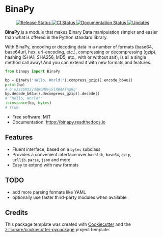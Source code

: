 # BinaPy


<p align="center">
<a href="https://pypi.python.org/pypi/binapy">
    <img src="https://img.shields.io/pypi/v/binapy.svg"
        alt = "Release Status">
</a>

<a href="https://github.com/guillp/binapy/actions">
    <img src="https://github.com/guillp/binapy/actions/workflows/main.yml/badge.svg?branch=release" alt="CI Status">
</a>

<a href="https://binapy.readthedocs.io/en/latest/?badge=latest">
    <img src="https://readthedocs.org/projects/binapy/badge/?version=latest" alt="Documentation Status">
</a>

<a href="https://pyup.io/repos/github/guillp/binapy/">
<img src="https://pyup.io/repos/github/guillp/binapy/shield.svg" alt="Updates">
</a>

</p>


**BinaPy** is a module that makes Binary Data manipulation simpler and easier than what is offered in the Python standard library.

With BinaPy, encoding or decoding data in a number of formats (base64, base64url, hex, url-encoding, etc.), compressing or decompressing (gzip), hashing (SHA1, SHA256, MD5, etc., with or without salt), is all a single method call away! And you can extend it with new formats and features.

```python
from binapy import BinaPy

bp = BinaPy("Hello, World!").compress_gzip().encode_b64u()
print(bp)
# b'eJzzSM3JyddRCM8vyklRBAAfngRq'
bp.decode_b64u().decompress_gzip().decode()
# "Hello, World!"
isinstance(bp, bytes)
# True
```

* Free software: MIT
* Documentation: <https://binapy.readthedocs.io>

## Features

- Fluent interface, based on a `bytes` subclass
- Provides a convenient interface over `hashlib`, `base64`, `gzip`, `urllib.parse`, `json` and more
- Easy to extend with new formats

## TODO

- add more parsing formats like YAML
- optionally use faster third-party modules when available

## Credits

This package template was created with [Cookiecutter](https://github.com/audreyr/cookiecutter) and the [zillionare/cookiecutter-pypackage](https://github.com/zillionare/cookiecutter-pypackage) project template.

